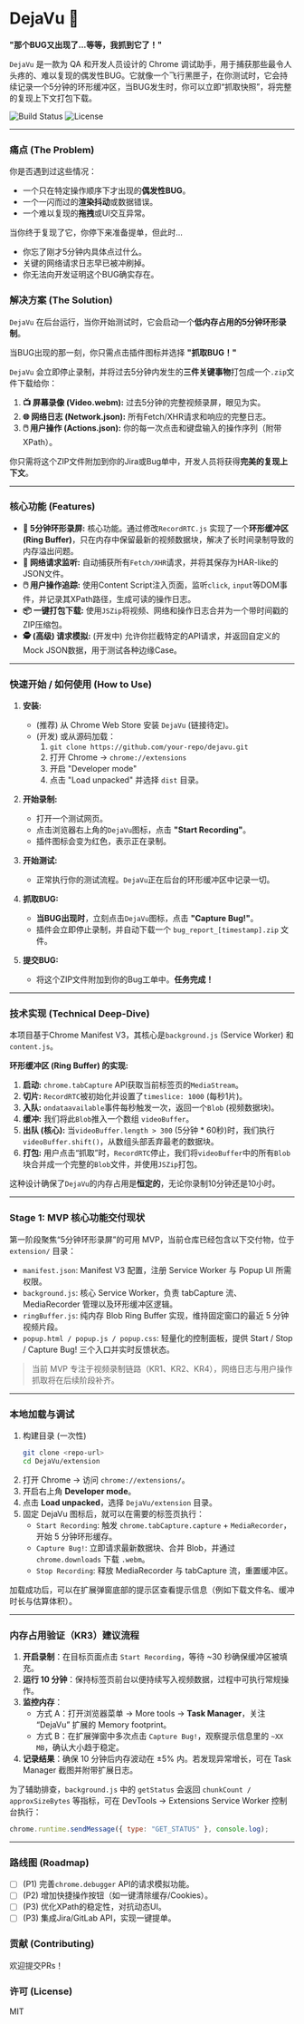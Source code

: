 # DejaVu 🐞

**"那个BUG又出现了...等等，我抓到它了！"**

`DejaVu` 是一款为 QA 和开发人员设计的 Chrome 调试助手，用于捕获那些最令人头疼的、难以复现的偶发性BUG。它就像一个飞行黑匣子，在你测试时，它会持续记录一个5分钟的环形缓冲区，当BUG发生时，你可以立即“抓取快照”，将完整的复现上下文打包下载。

![Build Status](https://img.shields.io/badge/build-passing-brightgreen)
![License](https://img.shields.io/badge/license-MIT-blue)

---

### 痛点 (The Problem)

你是否遇到过这些情况：
* 一个只在特定操作顺序下才出现的**偶发性BUG**。
* 一个一闪而过的**渲染抖动**或数据错误。
* 一个难以复现的**拖拽**或UI交互异常。

当你终于复现了它，你停下来准备提单，但此时...
* 你忘了刚才5分钟内具体点过什么。
* 关键的网络请求日志早已被冲刷掉。
* 你无法向开发证明这个BUG确实存在。

### 解决方案 (The Solution)

`DejaVu` 在后台运行，当你开始测试时，它会启动一个**低内存占用的5分钟环形录制**。

当BUG出现的那一刻，你只需点击插件图标并选择 **"抓取BUG！"**

`DejaVu` 会立即停止录制，并将过去5分钟内发生的**三件关键事物**打包成一个`.zip`文件下载给你：

1.  **📺 屏幕录像 (Video.webm):** 过去5分钟的完整视频录屏，眼见为实。
2.  **🌐 网络日志 (Network.json):** 所有Fetch/XHR请求和响应的完整日志。
3.  **🖱️ 用户操作 (Actions.json):** 你的每一次点击和键盘输入的操作序列（附带XPath）。

你只需将这个ZIP文件附加到你的Jira或Bug单中，开发人员将获得**完美的复现上下文**。

---

### 核心功能 (Features)

* **📼 5分钟环形录屏:**
    核心功能。通过修改`RecordRTC.js` 实现了一个**环形缓冲区(Ring Buffer)**，只在内存中保留最新的视频数据块，解决了长时间录制导致的内存溢出问题。
* **📡 网络请求监听:**
    自动捕获所有`Fetch/XHR`请求，并将其保存为HAR-like的JSON文件。
* **🖱️ 用户操作追踪:**
    使用Content Script注入页面，监听`click`, `input`等DOM事件，并记录其XPath路径，生成可读的操作日志。
* **📦 一键打包下载:**
    使用`JSZip`将视频、网络和操作日志合并为一个带时间戳的ZIP压缩包。
* **🕵️ (高级) 请求模拟:**
    (开发中) 允许你拦截特定的API请求，并返回自定义的Mock JSON数据，用于测试各种边缘Case。

---

### 快速开始 / 如何使用 (How to Use)

1.  **安装:**
    * (推荐) 从 Chrome Web Store 安装 `DejaVu` (链接待定)。
    * (开发) 或从源码加载：
        1.  `git clone https://github.com/your-repo/dejavu.git`
        2.  打开 Chrome -> `chrome://extensions`
        3.  开启 "Developer mode"
        4.  点击 "Load unpacked" 并选择 `dist` 目录。

2.  **开始录制:**
    * 打开一个测试网页。
    * 点击浏览器右上角的`DejaVu`图标，点击 **"Start Recording"**。
    * 插件图标会变为红色，表示正在录制。

3.  **开始测试:**
    * 正常执行你的测试流程。`DejaVu`正在后台的环形缓冲区中记录一切。

4.  **抓取BUG:**
    * **当BUG出现时**，立刻点击`DejaVu`图标，点击 **"Capture Bug!"**。
    * 插件会立即停止录制，并自动下载一个 `bug_report_[timestamp].zip` 文件。

5.  **提交BUG:**
    * 将这个ZIP文件附加到你的Bug工单中。**任务完成！**

---

### 技术实现 (Technical Deep-Dive)

本项目基于Chrome Manifest V3，其核心是`background.js` (Service Worker) 和 `content.js`。

**环形缓冲区 (Ring Buffer) 的实现:**

1.  **启动:** `chrome.tabCapture` API获取当前标签页的`MediaStream`。
2.  **切片:** `RecordRTC`被初始化并设置了`timeslice: 1000` (每秒1片)。
3.  **入队:** `ondataavailable`事件每秒触发一次，返回一个`Blob` (视频数据块)。
4.  **缓冲:** 我们将此`Blob`推入一个数组 `videoBuffer`。
5.  **出队 (核心):** 当`videoBuffer.length > 300` (5分钟 * 60秒)时，我们执行`videoBuffer.shift()`，从数组头部丢弃最老的数据块。
6.  **打包:** 用户点击“抓取”时，`RecordRTC`停止，我们将`videoBuffer`中的所有`Blob`块合并成一个完整的`Blob`文件，并使用`JSZip`打包。

这种设计确保了`DejaVu`的内存占用是**恒定的**，无论你录制10分钟还是10小时。

---

### Stage 1: MVP 核心功能交付现状

第一阶段聚焦“5分钟环形录屏”的可用 MVP，当前仓库已经包含以下交付物，位于 `extension/` 目录：

* `manifest.json`: Manifest V3 配置，注册 Service Worker 与 Popup UI 所需权限。
* `background.js`: 核心 Service Worker，负责 tabCapture 流、MediaRecorder 管理以及环形缓冲区逻辑。
* `ringBuffer.js`: 纯内存 Blob Ring Buffer 实现，维持固定窗口的最近 5 分钟视频片段。
* `popup.html / popup.js / popup.css`: 轻量化的控制面板，提供 Start / Stop / Capture Bug! 三个入口并实时反馈状态。

> 当前 MVP 专注于视频录制链路（KR1、KR2、KR4），网络日志与用户操作抓取将在后续阶段补齐。

---

### 本地加载与调试

1. 构建目录 (一次性)
    ```bash
    git clone <repo-url>
    cd DejaVu/extension
    ```
2. 打开 Chrome → 访问 `chrome://extensions/`。
3. 开启右上角 **Developer mode**。
4. 点击 **Load unpacked**，选择 `DejaVu/extension` 目录。
5. 固定 DejaVu 图标后，就可以在需要的标签页执行：
    - `Start Recording`: 触发 `chrome.tabCapture.capture` + `MediaRecorder`，开始 5 分钟环形缓存。
    - `Capture Bug!`: 立即请求最新数据块、合并 Blob，并通过 `chrome.downloads` 下载 `.webm`。
    - `Stop Recording`: 释放 MediaRecorder 与 tabCapture 流，重置缓冲区。

加载成功后，可以在扩展弹窗底部的提示区查看提示信息（例如下载文件名、缓冲时长与估算体积）。

---

### 内存占用验证（KR3）建议流程

1. **开启录制**：在目标页面点击 `Start Recording`，等待 ~30 秒确保缓冲区被填充。
2. **运行 10 分钟**：保持标签页前台以便持续写入视频数据，过程中可执行常规操作。
3. **监控内存**：
    - 方式 A：打开浏览器菜单 → More tools → **Task Manager**，关注 “DejaVu” 扩展的 Memory footprint。
    - 方式 B：在扩展弹窗中多次点击 `Capture Bug!`，观察提示信息里的 `~XX MB`，确认大小趋于稳定。
4. **记录结果**：确保 10 分钟后内存波动在 ±5% 内。若发现异常增长，可在 Task Manager 截图并附带扩展日志。

为了辅助排查，`background.js` 中的 `getStatus` 会返回 `chunkCount / approxSizeBytes` 等指标，可在 DevTools → Extensions Service Worker 控制台执行：

```js
chrome.runtime.sendMessage({ type: "GET_STATUS" }, console.log);
```

---

### 路线图 (Roadmap)

* [ ] (P1) 完善`chrome.debugger` API的请求模拟功能。
* [ ] (P2) 增加快捷操作按钮（如一键清除缓存/Cookies）。
* [ ] (P3) 优化XPath的稳定性，对抗动态UI。
* [ ] (P3) 集成Jira/GitLab API，实现一键提单。

### 贡献 (Contributing)

欢迎提交PRs！

### 许可 (License)

MIT
